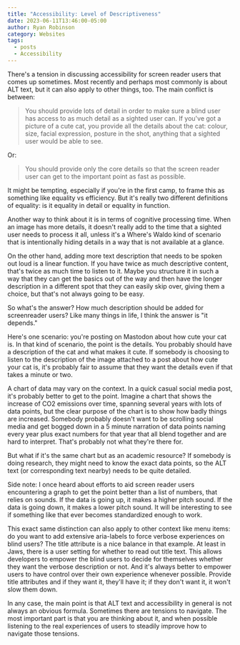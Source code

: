```yaml
---
title: "Accessibility: Level of Descriptiveness"
date: 2023-06-11T13:46:00-05:00
author: Ryan Robinson
category: Websites
tags:
  - posts
  - Accessibility
---
```


There's a tension in discussing accessibility for screen reader users that comes up sometimes. Most recently and perhaps most commonly is about ALT text, but it can also apply to other things, too. The main conflict is between:

> You should provide lots of detail in order to make sure a blind user has access to as much detail as a sighted user can. If you've got a picture of a cute cat, you provide all the details about the cat: colour, size, facial expression, posture in the shot, anything that a sighted user would be able to see.

Or:

> You should provide only the core details so that the screen reader user can get to the important point as fast as possible.

It might be tempting, especially if you're in the first camp, to frame this as something like equality vs efficiency. But it's really two different definitions of equality: is it equality in detail or equality in function.

Another way to think about it is in terms of cognitive processing time. When an image has more details, it doesn't really add to the time that a sighted user needs to process it all, unless it's a Where's Waldo kind of scenario that is intentionally hiding details in a way that is not available at a glance.

On the other hand, adding more text description that needs to be spoken out loud is a linear function. If you have twice as much descriptive content, that's twice as much time to listen to it. Maybe you structure it in such a way that they can get the basics out of the way and then have the longer description in a different spot that they can easily skip over, giving them a choice, but that's not always going to be easy.

So what's the answer? How much description should be added for screenreader users? Like many things in life, I think the answer is "it depends."

Here's one scenario: you're posting on Mastodon about how cute your cat is. In that kind of scenario, the point is the details. You probably should have a description of the cat and what makes it cute. If somebody is choosing to listen to the description of the image attached to a post about how cute your cat is, it's probably fair to assume that they want the details even if that takes a minute or two.

A chart of data may vary on the context. In a quick casual social media post, it's probably better to get to the point. Imagine a chart that shows the increase of CO2 emissions over time, spanning several years with lots of data points, but the clear purpose of the chart is to show how badly things are increased. Somebody probably doesn't want to be scrolling social media and get bogged down in a 5 minute narration of data points naming every year plus exact numbers for that year that all blend together and are hard to interpret. That's probably not what they're there for.

But what if it's the same chart but as an academic resource? If somebody is doing research, they might need to know the exact data points, so the ALT text (or corresponding text nearby) needs to be quite detailed.

Side note: I once heard about efforts to aid screen reader users encountering a graph to get the point better than a list of numbers, that relies on sounds. If the data is going up, it makes a higher pitch sound. If the data is going down, it makes a lower pitch sound. It will be interesting to see if something like that ever becomes standardized enough to work.

This exact same distinction can also apply to other context like menu items: do you want to add extensive aria-labels to force verbose experiences on blind users? The title attribute is a nice balance in that example. At least in Jaws, there is a user setting for whether to read out title text. This allows developers to empower the blind users to decide for themselves whether they want the verbose description or not. And it's always better to empower users to have control over their own experience whenever possible. Provide title attributes and if they want it, they'll have it; if they don't want it, it won't slow them down.

In any case, the main point is that ALT text and accessibility in general is not always an obvious formula. Sometimes there are tensions to navigate. The most important part is that you are thinking about it, and when possible listening to the real experiences of users to steadily improve how to navigate those tensions.
